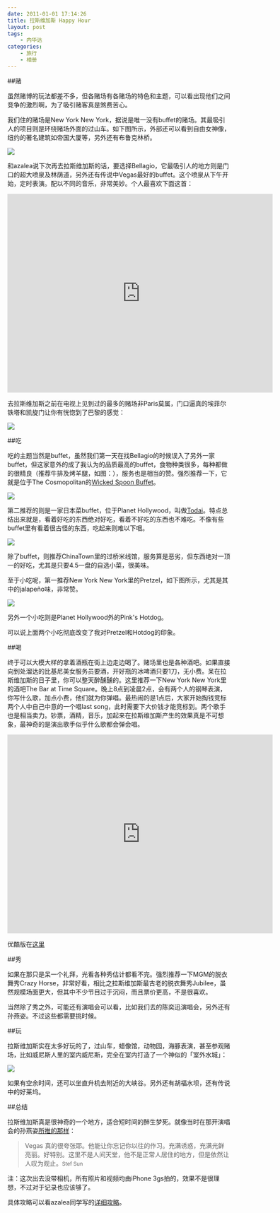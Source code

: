 ```yaml
---
date: 2011-01-01 17:14:26
title: 拉斯维加斯 Happy Hour
layout: post
tags:
    - 内华达
categories:
    - 旅行
    - 相册
---
```

##赌

虽然赌博的玩法都差不多，但各赌场有各赌场的特色和主题，可以看出现他们之间竞争的激烈啊，为了吸引赌客真是煞费苦心。

我们住的赌场是New York New York，据说是唯一没有buffet的赌场。其最吸引人的项目则是环绕赌场外面的过山车。如下图所示，外部还可以看到自由女神像，纽约的著名建筑如帝国大厦等，另外还有布鲁克林桥。

![](https://lh3.googleusercontent.com/-Vn-NN_zPyD0/TzSfkhwQZJI/AAAAAAABjSY/CsK7jJBMDZw/s640/IMG_1117.JPG)

和azalea说下次再去拉斯维加斯的话，要选择Bellagio，它最吸引人的地方则是门口的超大喷泉及林荫道，另外还有传说中Vegas最好的buffet。这个喷泉从下午开始，定时表演。配以不同的音乐，非常美妙。个人最喜欢下面这首：

<iframe width="600" height="450" src="http://www.youtube.com/embed/Cq8wcurr0p4" frameborder="0" allowfullscreen></iframe>

去拉斯维加斯之前在电视上见到过的最多的赌场非Paris莫属，门口逼真的埃菲尔铁塔和凯旋门让你有恍惚到了巴黎的感觉：

![](http://pic.ztpala.com/wp-content/uploads/2011/01/IMG_1104-300x400.jpg)

##吃

吃的主题当然是buffet，虽然我们第一天在找Bellagio的时候误入了另外一家buffet，但这家意外的成了我认为的品质最高的buffet，食物种类很多，每种都做的很精良（推荐牛排及烤羊腿，如图：），服务也是相当的赞。强烈推荐一下，它就是位于The Cosmopolitan的<a href="http://foursquare.com/venue/8258907" target="_blank">Wicked Spoon Buffet</a>。

![](http://pic.ztpala.com/wp-content/uploads/2011/01/IMG_0830-300x400.jpg)

第二推荐的则是一家日本菜buffet，位于Planet Hollywood，叫做<a href="http://foursquare.com/venue/553932" target="_blank">Todai</a>。特点总结出来就是，看着好吃的东西绝对好吃，看着不好吃的东西也不难吃。不像有些buffet里有看着很古怪的东西，吃起来则难以下咽。

![](http://pic.ztpala.com/wp-content/uploads/2011/01/IMG_1315-300x400.jpg)

除了buffet，则推荐ChinaTown里的过桥米线馆，服务算是恶劣，但东西绝对一顶一的好吃，尤其是只要4.5一盘的自选小菜，很美味。

至于小吃呢，第一推荐New York New York里的Pretzel，如下图所示，尤其是其中的jalapeño味，非常赞。

![](http://pic.ztpala.com/wp-content/uploads/2011/01/IMG_1205-300x400.jpg)

另外一个小吃则是Planet Hollywood外的Pink's Hotdog。

可以说上面两个小吃彻底改变了我对Pretzel和Hotdog的印象。

##喝

终于可以大模大样的拿着酒瓶在街上边走边喝了。赌场里也是各种酒吧。如果直接向到处溜达的比基尼美女服务员要酒，开好瓶的冰啤酒只要1刀，无小费。呆在拉斯维加斯的日子里，你可以整天醉醺醺的。这里推荐一下New York New York里的酒吧The Bar at Time Square。晚上8点到凌晨2点，会有两个人的钢琴表演，你写什么歌，加点小费，他们就为你弹唱。最热闹的是1点后，大家开始掏钱竞标两个人中自己中意的一个唱last song，此时需要下大价钱才能竞标到。两个歌手也是相当卖力。钞票，酒精，音乐，加起来在拉斯维加斯产生的效果真是不可想象，最神奇的是演出歌手似乎什么歌都会弹会唱。

<iframe width="600" height="450" src="http://www.youtube.com/embed/pn20YRsbEik" frameborder="0" allowfullscreen></iframe>

优酷版在<a href="http://v.youku.com/v_show/id_XMjMzNzM4ODI4.html" target="_blank">这里</a>

##秀

如果在那只是呆一个礼拜，光看各种秀估计都看不完。强烈推荐一下MGM的脱衣舞秀Crazy Horse，非常好看，相比之拉斯维加斯最古老的脱衣舞秀Jubilee，虽然规模场面更大，但其中不少节目过于沉闷，而且票价更高，不是很喜欢。

当然除了秀之外，可能还有演唱会可以看，比如我们去的陈奕迅演唱会，另外还有孙燕姿。不过这些都需要挑时候。

##玩

拉斯维加斯实在太多好玩的了，过山车，蜡像馆，动物园，海豚表演，甚至参观赌场，比如威尼斯人里的室内威尼斯，完全在室内打造了一个神似的「室外水城」：

![](http://pic.ztpala.com/wp-content/uploads/2011/01/IMG_1360-300x400.jpg)

如果有空余时间，还可以坐直升机去附近的大峡谷。另外还有胡福水坝，还有传说中的好莱坞。

##总结

拉斯维加斯真是很神奇的一个地方，适合短时间的醉生梦死。就像当时在那开演唱会的孙燕姿<a href="http://twitter.com/#!/Stefsunyanzi/status/19697881485156352" target="_blank">所推的那样</a>：
>Vegas 真的很夸张耶。他能让你忘记你以往的作习。充满诱惑，充满光鲜亮丽。好特别。这里不是人间天堂，他不是正常人居住的地方，但是依然让人叹为观止。<small>Stef Sun</small>


注：这次出去没带相机，所有照片和视频均由iPhone 3gs拍的，效果不是很理想，不过对于记录也应该够了。

具体攻略可以看azalea同学写的[详细攻略](http://azaleasays.com/2011/01/03/las-vegas-tips/)。
